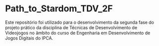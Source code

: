# Path_to_Stardom_TDV_2F
Este repositório foi utilizado para o desenvolvimento da segunda fase do projeto prático da disciplina de Técnicas de Desenvolvimento de Videojogos no âmbito do curso de Engenharia em Desenvolvimento de Jogos Digitais do IPCA.
